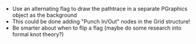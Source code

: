 - Use an alternating flag to draw the pathtrace in a separate PGraphics object as the background
- This could be done adding "Punch In/Out" nodes in the Grid structure!
- Be smarter about when to flip a flag (maybe do some research into formal knot theory?)
